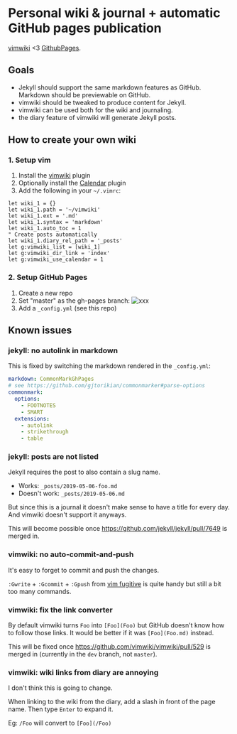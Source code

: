 # Personal wiki & journal + automatic GitHub pages publication

[vimwiki](vimwiki.md) <3 [GithubPages](GithubPages.md).

## Goals

* Jekyll should support the same markdown features as GitHub. Markdown should
  be previewable on GitHub.
* vimwiki should be tweaked to produce content for Jekyll.
* vimwiki can be used both for the wiki and journaling.
* the diary feature of vimwiki will generate Jekyll posts.

## How to create your own wiki

### 1. Setup vim

1. Install the [vimwiki](vimwiki.md) plugin
2. Optionally install the [Calendar](https://github.com/mattn/calendar-vim)
   plugin
3. Add the following in your `~/.vimrc`:

```vim
let wiki_1 = {}
let wiki_1.path = '~/vimwiki'
let wiki_1.ext = '.md'
let wiki_1.syntax = 'markdown'
let wiki_1.auto_toc = 1
" Create posts automatically
let wiki_1.diary_rel_path = '_posts'
let g:vimwiki_list = [wiki_1]
let g:vimwiki_dir_link = 'index'
let g:vimwiki_use_calendar = 1
```

### 2. Setup GitHub Pages

1. Create a new repo
2. Set "master" as the gh-pages branch: ![xxx](https://pages.github.com/images/source-setting@2x.png)
3. Add a `_config.yml` (see this repo)

## Known issues

### jekyll: no autolink in markdown

This is fixed by switching the markdown rendered in the `_config.yml`:

```yaml
markdown: CommonMarkGhPages
# see https://github.com/gjtorikian/commonmarker#parse-options
commonmark:
  options:
    - FOOTNOTES
    - SMART
  extensions:
    - autolink
    - strikethrough
    - table
```

### jekyll: posts are not listed

Jekyll requires the post to also contain a slug name.

* Works: `_posts/2019-05-06-foo.md`
* Doesn't work: `_posts/2019-05-06.md`

But since this is a journal it doesn't make sense to have a title for every
day. And vimwiki doesn't support it anyways.

This will become possible once https://github.com/jekyll/jekyll/pull/7649 is
merged in.

### vimwiki: no auto-commit-and-push

It's easy to forget to commit and push the changes.

`:Gwrite` + `:Gcommit` + `:Gpush` from [vim fugitive](vim-fugitive.md) is quite
handy but still a bit too many commands.

### vimwiki: fix the link converter

By default vimwiki turns `Foo` into `[Foo](Foo)` but GitHub doesn't know how
to follow those links. It would be better if it was `[Foo](Foo.md)` instead.

This will be fixed once https://github.com/vimwiki/vimwiki/pull/529 is merged
in (currently in the `dev` branch, not `master`).

### vimwiki: wiki links from diary are annoying

I don't think this is going to change.

When linking to the wiki from the diary, add a slash in front of the page
name. Then type `Enter` to expand it.

Eg: `/Foo` will convert to `[Foo](/Foo)`
